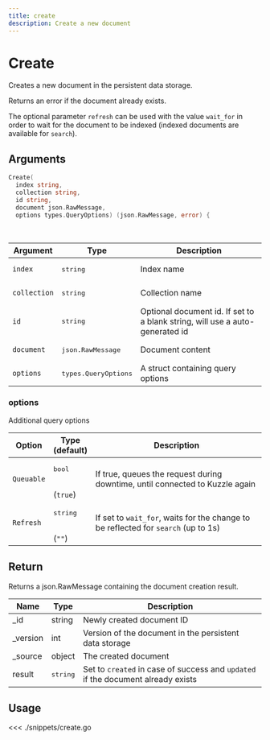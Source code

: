 ```yaml
---
title: create
description: Create a new document
---
```


# Create

Creates a new document in the persistent data storage.

Returns an error if the document already exists.

The optional parameter `refresh` can be used with the value `wait_for` in order to wait for the document to be indexed (indexed documents are available for `search`).

## Arguments

```go
Create(
  index string,
  collection string,
  id string,
  document json.RawMessage,
  options types.QueryOptions) (json.RawMessage, error) {
```

<br/>

| Argument     | Type                          | Description                                                                  |
| ------------ | ----------------------------- | ---------------------------------------------------------------------------- |
| `index`      | <pre>string</pre>             | Index name                                                                   |
| `collection` | <pre>string</pre>             | Collection name                                                              |
| `id`         | <pre>string</pre>             | Optional document id. If set to a blank string, will use a auto-generated id |
| `document`   | <pre>json.RawMessage</pre>    | Document content                                                             |
| `options`    | <pre>types.QueryOptions</pre> | A struct containing query options                                            |

### options

Additional query options

| Option     | Type<br/>(default)           | Description                                                                        |
| ---------- | ---------------------------- | ---------------------------------------------------------------------------------- |
| `Queuable` | <pre>bool</pre><br/>(`true`) | If true, queues the request during downtime, until connected to Kuzzle again       |
| `Refresh`  | <pre>string</pre><br/>(`""`) | If set to `wait_for`, waits for the change to be reflected for `search` (up to 1s) | `` |

## Return

Returns a json.RawMessage containing the document creation result.

| Name      | Type              | Description                                                                      |
| --------- | ----------------- | -------------------------------------------------------------------------------- |
| \_id      | string            | Newly created document ID                                                        |
| \_version | int               | Version of the document in the persistent data storage                           |
| \_source  | object            | The created document                                                             |
| result    | <pre>string</pre> | Set to `created` in case of success and `updated` if the document already exists |

## Usage

<<< ./snippets/create.go
